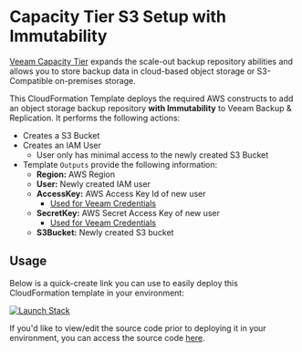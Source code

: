 # Capacity Tier S3 Setup with Immutability

[Veeam Capacity Tier](https://helpcenter.veeam.com/docs/backup/vsphere/capacity_tier_how_it_works.html) expands the scale-out backup repository abilities and allows you to store backup data in cloud-based object storage or S3-Compatible on-premises storage.

This CloudFormation Template deploys the required AWS constructs to add an object storage backup repository **with Immutability** to Veeam Backup & Replication. It performs the following actions:

* Creates a S3 Bucket
* Creates an IAM User
  * User only has minimal access to the newly created S3 Bucket
* Template `Outputs` provide the following information:
  * **Region:** AWS Region
  * **User:** Newly created IAM user
  * **AccessKey:** AWS Access Key Id of new user
    * [Used for Veeam Credentials](https://helpcenter.veeam.com/docs/backup/vsphere/amazon_repository_account.html)
  * **SecretKey:** AWS Secret Access Key of new user
    * [Used for Veeam Credentials](https://helpcenter.veeam.com/docs/backup/vsphere/amazon_repository_account.html)
  * **S3Bucket:** Newly created S3 bucket

## Usage

Below is a quick-create link you can use to easily deploy this CloudFormation template in your environment:

[![Launch Stack](https://s3.amazonaws.com/cloudformation-examples/cloudformation-launch-stack.png)](https://console.aws.amazon.com/cloudformation/home#/stacks/create/review?templateURL=https://da-cftemplates-public.s3.amazonaws.com/veeam-backup-and-replication/capacity-tier-s3-setup-immutable/cf-veeam-s3-immutability.template&stackName=veeam-s3-immutability)

If you'd like to view/edit the source code prior to deploying it in your environment, you can access the source code [here](cf-veeam-s3-immutability.yaml).

